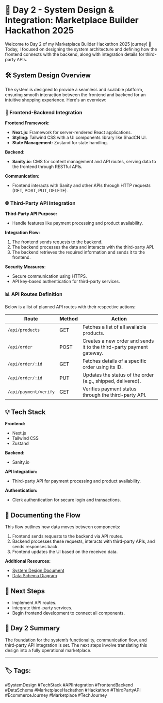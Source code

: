 # 🚀 Day 2 - System Design & Integration: Marketplace Builder Hackathon 2025

Welcome to Day 2 of my Marketplace Builder Hackathon 2025 journey! 🎉 Today, I focused on designing the system architecture and defining how the frontend connects with the backend, along with integration details for third-party APIs.

## 🛠️ System Design Overview

The system is designed to provide a seamless and scalable platform, ensuring smooth interaction between the frontend and backend for an intuitive shopping experience. Here's an overview:

### 🎯 Frontend-Backend Integration

**Frontend Framework:**
- **Next.js**: Framework for server-rendered React applications.
- **Styling:** Tailwind CSS with a UI components library like ShadCN UI.
- **State Management:** Zustand for state handling.

**Backend:**
- **Sanity.io**: CMS for content management and API routes, serving data to the frontend through RESTful APIs.

**Communication:**
- Frontend interacts with Sanity and other APIs through HTTP requests (GET, POST, PUT, DELETE).

### 🌐 Third-Party API Integration

**Third-Party API Purpose:**
- Handle features like payment processing and product availability.

**Integration Flow:**
1. The frontend sends requests to the backend.
2. The backend processes the data and interacts with the third-party API.
3. The backend retrieves the required information and sends it to the frontend.

**Security Measures:**
- Secure communication using HTTPS.
- API key-based authentication for third-party services.

### 📊 API Routes Definition

Below is a list of planned API routes with their respective actions:

| Route                | Method | Action                                                                      |
|----------------------|--------|-----------------------------------------------------------------------------|
| `/api/products`      | GET    | Fetches a list of all available products.                                   |
| `/api/order`         | POST   | Creates a new order and sends it to the third-party payment gateway.       |
| `/api/order/:id`     | GET    | Fetches details of a specific order using its ID.                          |
| `/api/order/:id`     | PUT    | Updates the status of the order (e.g., shipped, delivered).                |
| `/api/payment/verify`| GET    | Verifies payment status through the third-party API.                       |

## 💡 Tech Stack

**Frontend:**
- Next.js
- Tailwind CSS
- Zustand

**Backend:**
- Sanity.io

**API Integration:**
- Third-party API for payment processing and product availability.

**Authentication:**
- Clerk authentication for secure login and transactions.

## 📃 Documenting the Flow

This flow outlines how data moves between components:
1. Frontend sends requests to the backend via API routes.
2. Backend processes these requests, interacts with third-party APIs, and sends responses back.
3. Frontend updates the UI based on the received data.

**Additional Resources:**
- [System Design Document](#)
- [Data Schema Diagram](#)

## 📝 Next Steps

- Implement API routes.
- Integrate third-party services.
- Begin frontend development to connect all components.

## 🚀 Day 2 Summary

The foundation for the system’s functionality, communication flow, and third-party API integration is set. The next steps involve translating this design into a fully operational marketplace.

---

## 🏷️ Tags:

#SystemDesign #TechStack #APIIntegration #FrontendBackend #DataSchema #MarketplaceHackathon #Hackathon #ThirdPartyAPI #EcommerceJourney #Marketplace #TechJourney

